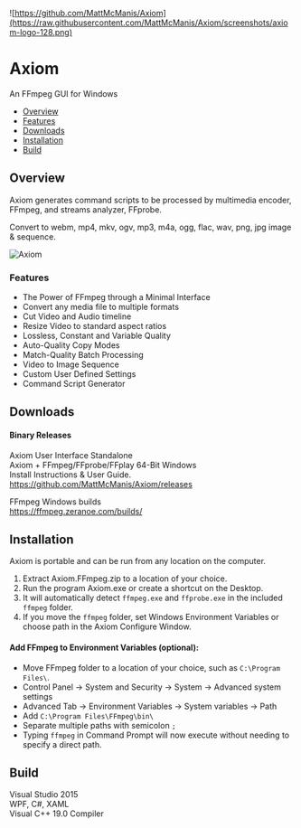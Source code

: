 ![https://github.com/MattMcManis/Axiom](https://raw.githubusercontent.com/MattMcManis/Axiom/screenshots/axiom-logo-128.png)

# Axiom
An FFmpeg GUI for Windows

* [Overview](#overview)
* [Features](#features)
* [Downloads](#downloads)
* [Installation](#installation)
* [Build](#build)

## Overview
Axiom generates command scripts to be processed by multimedia encoder, FFmpeg, and streams analyzer, FFprobe.

Convert to webm, mp4, mkv, ogv, mp3, m4a, ogg, flac, wav, png, jpg image & sequence.

![Axiom](https://github.com/MattMcManis/Axiom/blob/screenshots/axiom.png?raw=true)

### Features
* The Power of FFmpeg through a Minimal Interface
* Convert any media file to multiple formats
* Cut Video and Audio timeline
* Resize Video to standard aspect ratios
* Lossless, Constant and Variable Quality
* Auto-Quality Copy Modes
* Match-Quality Batch Processing
* Video to Image Sequence
* Custom User Defined Settings
* Command Script Generator

## Downloads
#### Binary Releases
Axiom User Interface Standalone
<br />
Axiom + FFmpeg/FFprobe/FFplay 64-Bit Windows
<br />
Install Instructions & User Guide.
<br />
https://github.com/MattMcManis/Axiom/releases

FFmpeg Windows builds
<br />
https://ffmpeg.zeranoe.com/builds/

## Installation
Axiom is portable and can be run from any location on the computer.

1. Extract Axiom.FFmpeg.zip to a location of your choice.
2. Run the program Axiom.exe or create a shortcut on the Desktop.
2. It will automatically detect `ffmpeg.exe` and `ffprobe.exe` in the included `ffmpeg` folder.
3. If you move the `ffmpeg` folder, set Windows Environment Variables or choose path in the Axiom Configure Window.

#### Add FFmpeg to Environment Variables (optional):

* Move FFmpeg folder to a location of your choice, such as `C:\Program Files\`.
* Control Panel → System and Security → System → Advanced system settings
* Advanced Tab → Environment Variables → System variables → Path
* Add `C:\Program Files\FFmpeg\bin\`
* Separate multiple paths with semicolon `;`
* Typing `ffmpeg` in Command Prompt will now execute without needing to specify a direct path.

## Build
Visual Studio 2015
<br />
WPF, C#, XAML
<br />
Visual C++ 19.0 Compiler